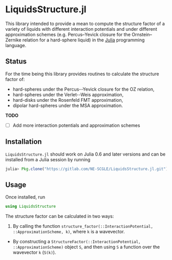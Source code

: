 # LiquidsStructure.jl

This library intended to provide a mean to compute the structure factor of a
variety of liquids with different interaction potentials and under different
approximation schemes (e.g. Percus–Yevick closure for the Ornstein–Zernike
relation for a hard-sphere liquid) in the [Julia](http://julialang.org)
programming language.

## Status

For the time being this library provides routines to calculate the structure
factor of:

 - hard-spheres under the Percus--Yevick closure for the OZ relation,
 - hard-spheres under the Verlet--Weis approximation,
 - hard-disks under the Rosenfeld FMT approximation,
 - dipolar hard-spheres under the MSA approximation.

**TODO**

- [ ] Add more interaction potentials and approximation schemes

## Installation

`LiquidsStructure.jl` should work on Julia 0.6 and later versions and can be
installed from a Julia session by running

```julia
julia> Pkg.clone("https://gitlab.com/NE-SCGLE/LiquidsStructure.jl.git")
```

## Usage

Once installed, run

```julia
using LiquidsStructure
```

The structure factor can be calculated in two ways:

 1. By calling the function `structure_factor(::InteractionPotential,
    ::ApproximationScheme, k)`, where `k` is a wavevector.
 -  By constructing a `StructureFactor(::InteractionPotential,
    ::ApproximationScheme)` object `S`, and then using `S` a function over the
    wavevector `k` (`S(k)`).
